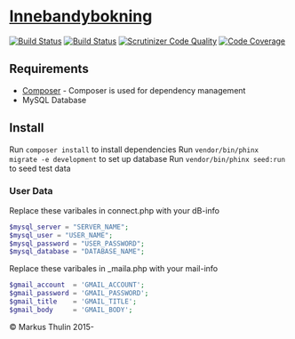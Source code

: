 # [Innebandybokning](https://github.com/thulin82/innebandybokning)
[![Build Status](https://travis-ci.org/thulin82/innebandybokning.svg?branch=master)](https://travis-ci.org/thulin82/innebandybokning)
[![Build Status](https://scrutinizer-ci.com/g/thulin82/innebandybokning/badges/build.png?b=master)](https://scrutinizer-ci.com/g/thulin82/innebandybokning/build-status/master)
[![Scrutinizer Code Quality](https://scrutinizer-ci.com/g/thulin82/innebandybokning/badges/quality-score.png?b=master)](https://scrutinizer-ci.com/g/thulin82/innebandybokning/?branch=master)
[![Code Coverage](https://scrutinizer-ci.com/g/thulin82/innebandybokning/badges/coverage.png?b=master)](https://scrutinizer-ci.com/g/thulin82/innebandybokning/?branch=master)

## Requirements

* [Composer](https://getcomposer.org) - Composer is used for dependency management
* MySQL Database

## Install
Run `composer install` to install dependencies
Run `vendor/bin/phinx migrate -e development` to set up database
Run `vendor/bin/phinx seed:run` to seed test data


### User Data
Replace these varibales in connect.php with your dB-info
```php
$mysql_server = "SERVER_NAME";
$mysql_user = "USER_NAME";
$mysql_password = "USER_PASSWORD";
$mysql_database = "DATABASE_NAME";
```
Replace these varibales in _maila.php with your mail-info
```php
$gmail_account  = 'GMAIL_ACCOUNT';
$gmail_password = 'GMAIL_PASSWORD';
$gmail_title    = 'GMAIL_TITLE';
$gmail_body     = 'GMAIL_BODY';
```

© Markus Thulin 2015-
